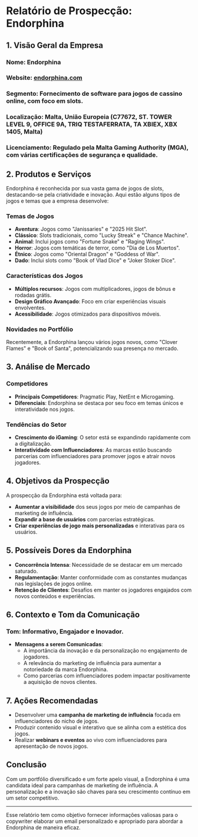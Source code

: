 # Relatório de Prospecção: Endorphina

## **1. Visão Geral da Empresa**
### **Nome**: Endorphina  
### **Website**: [endorphina.com](http://www.endorphina.com)  
### **Segmento**: Fornecimento de software para jogos de cassino online, com foco em slots.  
### **Localização**: Malta, União Europeia (C77672, ST. TOWER LEVEL 9, OFFICE 9A, TRIQ TESTAFERRATA, TA XBIEX, XBX 1405, Malta)  
### **Licenciamento**: Regulado pela Malta Gaming Authority (MGA), com várias certificações de segurança e qualidade.

## **2. Produtos e Serviços**
Endorphina é reconhecida por sua vasta gama de jogos de slots, destacando-se pela criatividade e inovação. Aqui estão alguns tipos de jogos e temas que a empresa desenvolve:

### **Temas de Jogos**
- **Aventura**: Jogos como "Janissaries" e "2025 Hit Slot".
- **Clássico**: Slots tradicionais, como "Lucky Streak" e "Chance Machine".
- **Animal**: Inclui jogos como "Fortune Snake" e "Raging Wings".
- **Horror**: Jogos com temáticas de terror, como "Dia de Los Muertos".
- **Étnico**: Jogos como "Oriental Dragon" e "Goddess of War".
- **Dado**: Inclui slots como "Book of Vlad Dice" e "Joker Stoker Dice".

### **Características dos Jogos**
- **Múltiplos recursos**: Jogos com multiplicadores, jogos de bônus e rodadas grátis.
- **Design Gráfico Avançado**: Foco em criar experiências visuais envolventes.
- **Acessibilidade**: Jogos otimizados para dispositivos móveis.

### **Novidades no Portfólio**
Recentemente, a Endorphina lançou vários jogos novos, como "Clover Flames" e "Book of Santa", potencializando sua presença no mercado.

## **3. Análise de Mercado**
### **Competidores**
- **Principais Competidores**: Pragmatic Play, NetEnt e Microgaming.
- **Diferenciais**: Endorphina se destaca por seu foco em temas únicos e interatividade nos jogos.

### **Tendências do Setor**
- **Crescimento do iGaming**: O setor está se expandindo rapidamente com a digitalização.
- **Interatividade com Influenciadores**: As marcas estão buscando parcerias com influenciadores para promover jogos e atrair novos jogadores.

## **4. Objetivos da Prospecção**
A prospecção da Endorphina está voltada para:
- **Aumentar a visibilidade** dos seus jogos por meio de campanhas de marketing de influência.
- **Expandir a base de usuários** com parcerias estratégicas.
- **Criar experiências de jogo mais personalizadas** e interativas para os usuários.

## **5. Possíveis Dores da Endorphina**
- **Concorrência Intensa**: Necessidade de se destacar em um mercado saturado.
- **Regulamentação**: Manter conformidade com as constantes mudanças nas legislações de jogos online.
- **Retenção de Clientes**: Desafios em manter os jogadores engajados com novos conteúdos e experiências.

## **6. Contexto e Tom da Comunicação**
### **Tom**: Informativo, Engajador e Inovador.
- **Mensagens a serem Comunicadas**:
   - A importância da inovação e da personalização no engajamento de jogadores.
   - A relevância do marketing de influência para aumentar a notoriedade da marca Endorphina.
   - Como parcerias com influenciadores podem impactar positivamente a aquisição de novos clientes.

## **7. Ações Recomendadas**
- Desenvolver uma **campanha de marketing de influência** focada em influenciadores do nicho de jogos.
- Produzir contenido visual e interativo que se alinha com a estética dos jogos.
- Realizar **webinars e eventos** ao vivo com influenciadores para apresentação de novos jogos.

## **Conclusão**
Com um portfólio diversificado e um forte apelo visual, a Endorphina é uma candidata ideal para campanhas de marketing de influência. A personalização e a inovação são chaves para seu crescimento contínuo em um setor competitivo.

---

Esse relatório tem como objetivo fornecer informações valiosas para o copywriter elaborar um email personalizado e apropriado para abordar a Endorphina de maneira eficaz.